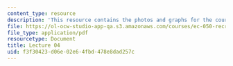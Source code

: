 ```yaml
---
content_type: resource
description: 'This resource contains the photos and graphs for the course. '
file: https://ol-ocw-studio-app-qa.s3.amazonaws.com/courses/ec-050-recreate-experiments-from-history-inform-the-future-from-the-past-galileo-january-iap-2010/f3f30423d06e02e64fbd478e8dad257c_MITEC_050IAP10_lec04.pdf
file_type: application/pdf
resourcetype: Document
title: Lecture 04
uid: f3f30423-d06e-02e6-4fbd-478e8dad257c
---
```

